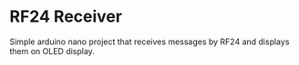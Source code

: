 # RF24 Receiver 

Simple arduino nano project that receives messages by RF24 and displays them on OLED display.

